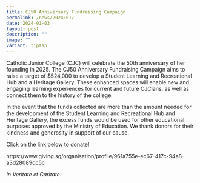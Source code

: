 ```yaml
---
title: CJ50 Anniversary Fundraising Campaign
permalink: /news/2024/01/
date: 2024-01-03
layout: post
description: ""
image: ""
variant: tiptap
---
```

<p>Catholic Junior College (CJC) will celebrate the 50th anniversary of her founding in 2025. The CJ50 Anniversary Fundraising Campaign aims to raise a target of $524,000 to develop a Student Learning and Recreational Hub and a Heritage Gallery. These enhanced spaces will enable new and engaging learning experiences for current and future CJCians, as well as connect them to the history of the college.</p><p>In the event that the funds collected are more than the amount needed for the development of the Student Learning and Recreational Hub and Heritage Gallery, the excess funds would be used for other educational purposes approved by the Ministry of Education. We thank donors for their kindness and generosity in support of our cause.</p><p>Click on the link below to donate!</p><p>https://www.giving.sg/organisation/profile/961a755e-ec67-417c-94a8-a3d28089dc5c</p><p></p><p><em>In Veritate et Caritate</em>&nbsp;</p>